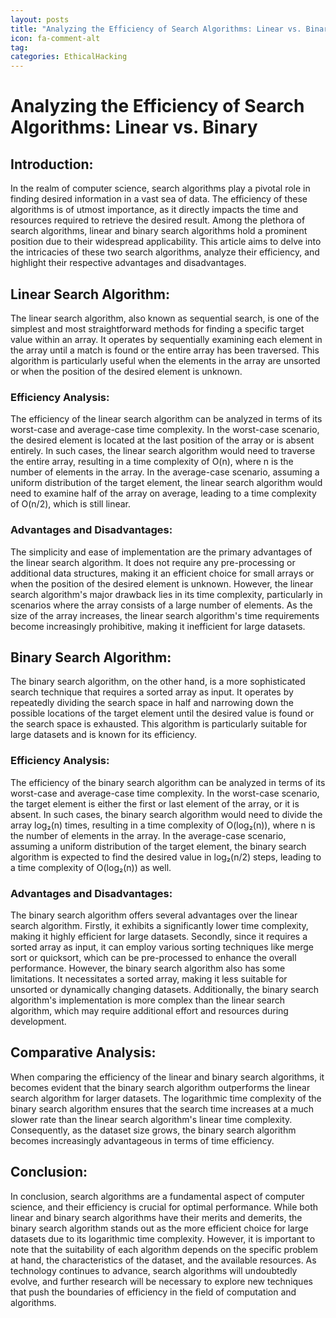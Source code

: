 ```yaml
---
layout: posts
title: "Analyzing the Efficiency of Search Algorithms: Linear vs. Binary"
icon: fa-comment-alt
tag:      
categories: EthicalHacking
---
```



# Analyzing the Efficiency of Search Algorithms: Linear vs. Binary

## Introduction:
In the realm of computer science, search algorithms play a pivotal role in finding desired information in a vast sea of data. The efficiency of these algorithms is of utmost importance, as it directly impacts the time and resources required to retrieve the desired result. Among the plethora of search algorithms, linear and binary search algorithms hold a prominent position due to their widespread applicability. This article aims to delve into the intricacies of these two search algorithms, analyze their efficiency, and highlight their respective advantages and disadvantages.

## Linear Search Algorithm:
The linear search algorithm, also known as sequential search, is one of the simplest and most straightforward methods for finding a specific target value within an array. It operates by sequentially examining each element in the array until a match is found or the entire array has been traversed. This algorithm is particularly useful when the elements in the array are unsorted or when the position of the desired element is unknown.

### Efficiency Analysis:
The efficiency of the linear search algorithm can be analyzed in terms of its worst-case and average-case time complexity. In the worst-case scenario, the desired element is located at the last position of the array or is absent entirely. In such cases, the linear search algorithm would need to traverse the entire array, resulting in a time complexity of O(n), where n is the number of elements in the array. In the average-case scenario, assuming a uniform distribution of the target element, the linear search algorithm would need to examine half of the array on average, leading to a time complexity of O(n/2), which is still linear.

### Advantages and Disadvantages:
The simplicity and ease of implementation are the primary advantages of the linear search algorithm. It does not require any pre-processing or additional data structures, making it an efficient choice for small arrays or when the position of the desired element is unknown. However, the linear search algorithm's major drawback lies in its time complexity, particularly in scenarios where the array consists of a large number of elements. As the size of the array increases, the linear search algorithm's time requirements become increasingly prohibitive, making it inefficient for large datasets.

## Binary Search Algorithm:
The binary search algorithm, on the other hand, is a more sophisticated search technique that requires a sorted array as input. It operates by repeatedly dividing the search space in half and narrowing down the possible locations of the target element until the desired value is found or the search space is exhausted. This algorithm is particularly suitable for large datasets and is known for its efficiency.

### Efficiency Analysis:
The efficiency of the binary search algorithm can be analyzed in terms of its worst-case and average-case time complexity. In the worst-case scenario, the target element is either the first or last element of the array, or it is absent. In such cases, the binary search algorithm would need to divide the array log₂(n) times, resulting in a time complexity of O(log₂(n)), where n is the number of elements in the array. In the average-case scenario, assuming a uniform distribution of the target element, the binary search algorithm is expected to find the desired value in log₂(n/2) steps, leading to a time complexity of O(log₂(n)) as well.

### Advantages and Disadvantages:
The binary search algorithm offers several advantages over the linear search algorithm. Firstly, it exhibits a significantly lower time complexity, making it highly efficient for large datasets. Secondly, since it requires a sorted array as input, it can employ various sorting techniques like merge sort or quicksort, which can be pre-processed to enhance the overall performance. However, the binary search algorithm also has some limitations. It necessitates a sorted array, making it less suitable for unsorted or dynamically changing datasets. Additionally, the binary search algorithm's implementation is more complex than the linear search algorithm, which may require additional effort and resources during development.

## Comparative Analysis:
When comparing the efficiency of the linear and binary search algorithms, it becomes evident that the binary search algorithm outperforms the linear search algorithm for larger datasets. The logarithmic time complexity of the binary search algorithm ensures that the search time increases at a much slower rate than the linear search algorithm's linear time complexity. Consequently, as the dataset size grows, the binary search algorithm becomes increasingly advantageous in terms of time efficiency.

## Conclusion:
In conclusion, search algorithms are a fundamental aspect of computer science, and their efficiency is crucial for optimal performance. While both linear and binary search algorithms have their merits and demerits, the binary search algorithm stands out as the more efficient choice for large datasets due to its logarithmic time complexity. However, it is important to note that the suitability of each algorithm depends on the specific problem at hand, the characteristics of the dataset, and the available resources. As technology continues to advance, search algorithms will undoubtedly evolve, and further research will be necessary to explore new techniques that push the boundaries of efficiency in the field of computation and algorithms.